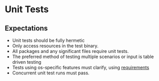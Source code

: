 # Unit Tests

## Expectations
- Unit tests should be fully hermetic
- Only access resources in the test binary.
- All packages and any significant files require unit tests.
- The preferred method of testing multiple scenarios or input is table driven testing
- Tests using os-specific features must clarify, using [requirements](/test/testutils/requirements.go)
- Concurrent unit test runs must pass.
